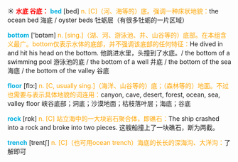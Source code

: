 ☀ <font color="red">**水底 谷底：**</font>
<font color="sky blue">**bed**</font> [bed] 
<font color="orange">n. [C]（河、海等的）底。强调一种床状地貌：</font>the ocean bed 海底 / oyster beds 牡蛎层（有很多牡蛎的一片区域）

<font color="sky blue">**bottom**</font> ['bɒtəm] 
<font color="orange">n. [sing.]（湖、河、游泳池、井、山谷等的）底部。在本组含义最广。bottom仅表示水体的底部，并不强调该底部的任何特征：</font>He dived in and hit his head on the bottom. 他跳进水里，头撞到了水底。/ the bottom of a swimming pool 游泳池的底 / the bottom of a well 井底 / the bottom of the sea 海底 / the bottom of the valley 谷底

<font color="sky blue">**floor**</font> [flɔ:] 
<font color="orange">n. [C, usually sing.]（海洋、山谷等的）底；（森林等的）地面。不过也需要与表示具体地貌的词连用：</font>canyon, cave, desert, forest, ocean, sea, valley floor 峡谷底部；洞底；沙漠地面；枯枝落叶层；海底；谷底 

<font color="sky blue">**rock**</font> [rɒk] 
<font color="orange">n. [C] 站立海中的一大块岩石聚合体，即礁石：</font>The ship crashed into a rock and broke into two pieces. 这艘船撞上了一块礁石，断为两截。
           
<font color="sky blue">**trench**</font> [trentʃ]
<font color="orange">n. [C]（也可用ocean trench）海底的长长的深海沟、大洋沟：</font>了解即可



